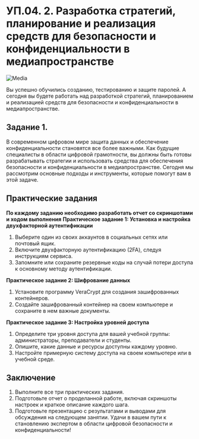 # УП.04. 2. Разработка стратегий, планирование и реализация средств для безопасности и конфиденциальности в медиапространстве 
![Media](https://github.com/kvinokain/DUP01/blob/main/Foto/media.jpg?raw=true)

Вы успешно обучились созданию, тестированию и защите паролей. А сегодня вы будете работать над разработкой стратегий, планированием и реализацией средств для безопасности и конфиденциальности в медиапространстве.
##  Задание 1. 
В современном цифровом мире защита данных и обеспечение конфиденциальности становятся все более важными. Как будущие специалисты в области цифровой грамотности, вы должны быть готовы разрабатывать стратегии и использовать средства для обеспечения безопасности и конфиденциальности в медиапространстве. Сегодня мы рассмотрим основные подходы и инструменты, которые помогут вам в этой задаче.
## Практические задания 
**По каждому заданию необходимо разработать отчет со скриншотами и ходом выполнения**
**Практическое задание 1: Установка и настройка двухфакторной аутентификации**

1) Выберите один из своих аккаунтов в социальных сетях или почтовый ящик.
2) Включите двухфакторную аутентификацию (2FA), следуя инструкциям сервиса.
3) Запомните или сохраните резервные коды на случай потери доступа к основному методу аутентификации.

**Практическое задание 2: Шифрование данных**

1) Установите программу VeraCrypt для создания зашифрованных контейнеров.
2) Создайте зашифрованный контейнер на своем компьютере и сохраните в нем важные документы.

**Практическое задание 3: Настройка уровней доступа**

1) Определите три уровня доступа для вашей учебной группы: администраторы, преподаватели и студенты.
2) Опишите, какие данные и ресурсы доступны каждому уровню.
3) Настройте примерную систему доступа на своем компьютере или в учебной среде.
## Заключение
1) Выполните все три практических задания.
2) Подготовьте отчет о проделанной работе, включая скриншоты настроек и краткое описание каждого шага.
3) Подготовьте презентацию с результатами и выводами для обсуждения на следующем занятии.
Удачи в вашем пути к становлению экспертом в области цифровой безопасности и конфиденциальности!
